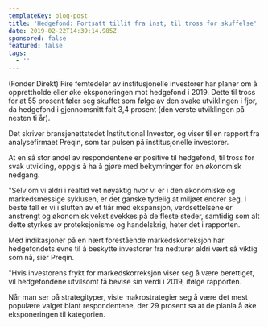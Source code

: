 ```yaml
---
templateKey: blog-post
title: 'Hedgefond: Fortsatt tillit fra inst, til tross for skuffelse'
date: 2019-02-22T14:39:14.985Z
sponsored: false
featured: false
tags:
  - ''
---
```

(Fonder Direkt) Fire femtedeler av institusjonelle investorer har planer om å opprettholde eller øke eksponeringen mot hedgefond i 2019. Dette til tross for at 55 prosent føler seg skuffet som følge av den svake utviklingen i fjor, da hedgefond i gjennomsnitt falt 3,4 prosent (den verste utviklingen på nesten ti år).



Det skriver bransjenettstedet Institutional Investor, og viser til en rapport fra analysefirmaet Preqin, som tar pulsen på institusjonelle investorer.



At en så stor andel av respondentene er positive til hedgefond, til tross for svak utvikling, oppgis å ha å gjøre med bekymringer for en økonomisk nedgang.



"Selv om vi aldri i realtid vet nøyaktig hvor vi er i den økonomiske og markedsmessige syklusen, er det ganske tydelig at miljøet endrer seg. I beste fall er vi i slutten av et tiår med ekspansjon, verdsettelsene er anstrengt og økonomisk vekst svekkes på de fleste steder, samtidig som alt dette styrkes av proteksjonisme og handelskrig, heter det i rapporten.



Med indikasjoner på en nært forestående markedskorreksjon har hedgefondets evne til å beskytte investorer fra nedturer aldri vært så viktig som nå, sier Preqin.



"Hvis investorens frykt for markedskorreksjon viser seg å være berettiget, vil hedgefondene utvilsomt få bevise sin verdi i 2019, ifølge rapporten.



Når man ser på strategityper, viste makrostrategier seg å være det mest populære valget blant respondentene, der 29 prosent sa at de planla å øke eksponeringen til kategorien.
